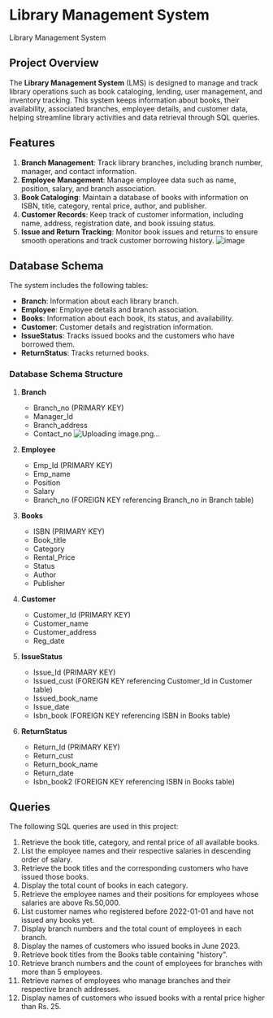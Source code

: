 # Library Management System
Library Management System

## Project Overview
The **Library Management System** (LMS) is designed to manage and track library operations such as book cataloging, lending, user management, and inventory tracking. This system keeps information about books, their availability, associated branches, employee details, and customer data, helping streamline library activities and data retrieval through SQL queries.


## Features
1. **Branch Management**: Track library branches, including branch number, manager, and contact information.
2. **Employee Management**: Manage employee data such as name, position, salary, and branch association.
3. **Book Cataloging**: Maintain a database of books with information on ISBN, title, category, rental price, author, and publisher.
4. **Customer Records**: Keep track of customer information, including name, address, registration date, and book issuing status.
5. **Issue and Return Tracking**: Monitor book issues and returns to ensure smooth operations and track customer borrowing history.
![image](https://github.com/user-attachments/assets/4ef943bc-8c0b-4696-b31a-7af6584cb006)

## Database Schema
The system includes the following tables:
- **Branch**: Information about each library branch.
- **Employee**: Employee details and branch association.
- **Books**: Information about each book, its status, and availability.
- **Customer**: Customer details and registration information.
- **IssueStatus**: Tracks issued books and the customers who have borrowed them.
- **ReturnStatus**: Tracks returned books.
 

### Database Schema Structure
1. **Branch**
   - Branch_no (PRIMARY KEY)
   - Manager_Id
   - Branch_address
   - Contact_no
     ![Uploading image.png…]()


2. **Employee**
   - Emp_Id (PRIMARY KEY)
   - Emp_name
   - Position
   - Salary
   - Branch_no (FOREIGN KEY referencing Branch_no in Branch table)

3. **Books**
   - ISBN (PRIMARY KEY)
   - Book_title
   - Category
   - Rental_Price
   - Status
   - Author
   - Publisher

4. **Customer**
   - Customer_Id (PRIMARY KEY)
   - Customer_name
   - Customer_address
   - Reg_date

5. **IssueStatus**
   - Issue_Id (PRIMARY KEY)
   - Issued_cust (FOREIGN KEY referencing Customer_Id in Customer table)
   - Issued_book_name
   - Issue_date
   - Isbn_book (FOREIGN KEY referencing ISBN in Books table)

6. **ReturnStatus**
   - Return_Id (PRIMARY KEY)
   - Return_cust
   - Return_book_name
   - Return_date
   - Isbn_book2 (FOREIGN KEY referencing ISBN in Books table)
  
## Queries
The following SQL queries are used in this project:
1. Retrieve the book title, category, and rental price of all available books.
2. List the employee names and their respective salaries in descending order of salary.
3. Retrieve the book titles and the corresponding customers who have issued those books.
4. Display the total count of books in each category.
5. Retrieve the employee names and their positions for employees whose salaries are above Rs.50,000.
6. List customer names who registered before 2022-01-01 and have not issued any books yet.
7. Display branch numbers and the total count of employees in each branch.
8. Display the names of customers who issued books in June 2023.
9. Retrieve book titles from the Books table containing "history".
10. Retrieve branch numbers and the count of employees for branches with more than 5 employees.
11. Retrieve names of employees who manage branches and their respective branch addresses.
12. Display names of customers who issued books with a rental price higher than Rs. 25.




